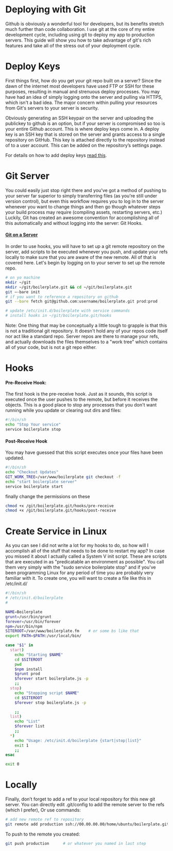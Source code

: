 # Deploying with Git
Github is obviously a wonderful tool for developers, but its benefits stretch much further than code collaboration. I use git at the core of my entire development cycle, including using git to deploy my app to production servers. This guide will show you how to take advantage of git's rich features and take all of the stress out of your deployment cycle.

# Deploy Keys

First things first, how do you get your git repo built on a server? Since the dawn of the internet most developers have used FTP or SSH for these purposes, resulting in manual and strenuous deploy processes. You may have had an idea of simply logging onto the server and pulling via HTTPS, which isn't a bad idea. The major concern within pulling your resources from Git's servers to your server is security.

Obviously generating an SSH keypair on the server and uploading the publickey to github is an option, but if your server is compromised so too is your entire Github account. This is where deploy keys come in. A deploy key is an SSH key that is stored on the server and grants access to a single repository on GitHub. This key is attached directly to the repository instead of to a user account. This can be added on the repository’s settings page.

For details on how to add deploy keys [read this](https://help.github.com/articles/managing-deploy-keys#deploy-keys).

# Git Server

You could easily just stop right there and you've got a method of pushing to your server far superior to simply transferring files (as you're still under version control), but even this workflow requires you to log in to the server whenever you want to change things and then go though whatever steps your build process may require (compiling assets, restarting servers, etc.) Luckily, Git has created an awesome convention for accomplishing all of this automatically and without logging into the server: Git Hooks. 

#### [Git on a Server](http://git-scm.com/book/ch4-2.html)

In order to use hooks, you will have to set up a git remote repository on the server, add scripts to be executed whenever you push, and update your refs locally to make sure that you are aware of the new remote. All of that is covered here. Let's begin by logging on to your server to set up the remote repo.

```sh
# on yo machine
mkdir ~/git
mkdir ~/git/boilerplate.git && cd ~/git/boilerplate.git
git —-bare init
# if you want to reference a repository on github
git --bare fetch git@github.com:username/boilerplate.git prod:prod

# update /etc/init.d/boilerplate with service commands
# install hooks in ~/git/boilerplate.git/hooks
```
Note: One thing that may be conceptually a little tough to grapple is that this is not a traditional git repository. It doesn't hold any of your repos code itself nor act like a standard repo. Server repos are there to manage your refs, and actually downloads the files themselves to a "work tree" which contains all of your code, but is not a git repo either.

# Hooks

#### Pre-Receive Hook:
The first hook is the pre-receive hook. Just as it sounds, this script is executed once the user pushes to the remote, but before it receives the objects. This is a good place to stop any processes that you don't want running while you update or clearing out dirs and files:

```sh
#!/bin/sh
echo "Stop Your service"
service boilerplate stop
```
#### Post-Receive Hook
You may have guessed that this script executes once your files have been updated. 

```sh
#!/bin/sh
echo "Checkout Updates"
GIT_WORK_TREE=/var/www/boilerplate git checkout -f
echo "start boilerplate server"
service boilerplate start
```
finally change the permissions on these

```sh
chmod +x /git/boilerplate.git/hooks/pre-receive
chmod +x /git/boilerplate.git/hooks/post-receive
```
# Create Service in Linux
As you can see I did not write a lot for my hooks to do, so how will I accomplish all of the stuff that needs to be done to restart my app? In case you missed it about I actually called a System V init script. These are scripts that are executed in as "predicatable an environment as possible". You call them very simply with the "sudo service boilerplate stop" and if you've been programming Linux for any period of time you are probably very familiar with it. To create one, you will want to create a file like this in /etc/init.d/

```sh
#!/bin/sh
# /etc/init.d/boilerplate
#

NAME=Boilerplate
grunt=/usr/bin/grunt
forever=/usr/bin/forever
npm=/usr/bin/npm
SITEROOT=/var/www/boilerplate.fm    # or some bs like that 
export PATH=$PATH:/usr/local/bin/

case "$1" in
  start)
    echo "Starting $NAME"
    cd $SITEROOT
    pwd
    $npm install
    $grunt prod
    $forever start boilerplate.js -p
    ;;
  stop)
    echo "Stopping script $NAME"
    cd $SITEROOT
    $forever stop boilerplate.js -p

    ;;
  list)
    echo "List"
    $forever list
    ;;
  *)
    echo "Usage: /etc/init.d/boilerplate {start|stop|list}"
    exit 1
    ;;
esac

exit 0
```
# Locally

Finally, don’t forget to add a ref to your local repository for this new git server. You can directly edit .git/config to add the remote server to the refs (which I prefer), Or use commands:
```sh
# add new remote ref to repository
git remote add production ssh://00.00.00.00/home/ubuntu/boilerplate.git
```
To push to the remote you created:
```sh
git push production      # or whatever you named in last step
```



